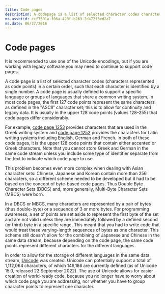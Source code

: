 ```yaml
---
title: Code pages
description: A codepage is a list of selected character codes characters represented as code points in a certain order.
ms.assetid: ecf7501a-f06a-423f-b263-2d472f3ed2a7
ms.date: 06/27/2016
---
```


# Code pages

It is recommended to use one of the Unicode encodings, but if you are working with legacy software you may need to continue to support code pages.

A code page is a list of selected character codes (characters represented as code points) in a certain order, such that each character is identified by a single number.
A code page is usually defined to support a specific language or groups of languages that share a common writing system.
In most code pages, the first 127 code points represent the same characters as defined in the "ASCII" character set; this is to allow for continuity and legacy data.
It is usually in the upper 128 code points (values 128–255) that code pages differ considerably.

For example, [code page 1253](https://en.wikipedia.org/wiki/Windows-1253) provides characters that are used in the Greek writing system and [code page 1252](https://en.wikipedia.org/wiki/Windows-1252) provides the characters for Latin writing systems including English, German and French.
In both of these code pages, it is the upper 128 code points that contain either accented or Greek characters.
Note that you cannot store Greek and German in the same code stream unless you include some type of identifier separate from the text to indicate which code page to use.

This problem becomes even more complex when dealing with Asian character sets: Chinese, Japanese and Korean contain more than 256 characters, so a different scheme needed to be developed but it had to be based on the concept of byte-based code pages. Thus Double Byte Character Sets (DBCS) and, more generally, Multi-Byte Character Sets (MBCS) were born.

In a DBCS or MBCS, many characters are represented by a pair of bytes (thus double-byte) or a sequence of 3 or more bytes.
For programming awareness, a set of points are set aside to represent the first byte of the set and are not valid unless they are immediately followed by a defined second (or third) byte in a specific range. This meant that you had to write code that would treat these varying-length sequences of bytes as one character.
This scheme still doesn't allow for the combining of Japanese and Chinese in the same data stream, because depending on the code page, the same code points represent different characters for the different languages.

In order to allow for the storage of different languages in the same data stream, [Unicode](encoding-overview.md) was created. Unicode can potentially support a total of 1,112,064 characters, of which 149,186 are currently defined (as of Unicode 15.0, released 22 September 2022).
The use of Unicode allows for easier creation of world-ready code, because you no longer have to worry about which code page you are addressing, nor whether you have to group character points to represent one character.

